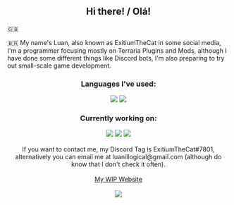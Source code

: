 <h2 align="center">Hi there! / Olá!</h1>

<p align="center">

🇬🇧

🇧🇷
My name's Luan, also known as ExitiumTheCat in some social media, I'm a programmer focusing mostly on Terraria Plugins and Mods, although I have done some different things like Discord bots, I'm also preparing to try out small-scale game development.<br/>
</p>
  <h3 align="center">Languages I've used:</h3>
  <p align="center">
  <img src="https://img.shields.io/badge/C%23-239120?style=for-the-badge&logo=c-sharp&logoColor=white">
  <img src="https://img.shields.io/badge/JavaScript-F7DF1E?style=for-the-badge&logo=javascript&logoColor=black">  
  <br/>
  <h3 align="center">Currently working on:</h3>
  <p align="center">
  <a href="https://github.com/LuanIllogical/PotionOverhaul"><img src="https://img.shields.io/badge/-Potion%20Overhaul-darkgreen"></a>
  <a href="https://forums.terraria.org/index.php?threads/endless-escapade.98739/"><img src="https://img.shields.io/badge/-Endless%20Escapade-blue"></a>
  <img src="https://img.shields.io/badge/-And%201%20Other%20Project-lightgrey">
  <br/><br/>
  If you want to contact me, my Discord Tag is ExitiumTheCat#7801, alternatively you can email me at luanillogical@gmail.com (although do know that I don't check it often).<br/><br/>
  <a href="https://luanillogical.github.io/">My WIP Website</a> 
  <br/><br/>
  <img src="https://github-readme-stats.vercel.app/api?username=LuanIllogical&theme=tokyonight&count_private=true)](https://github.com/anuraghazra/github-readme-stats">

